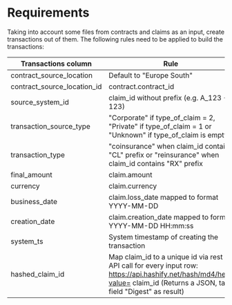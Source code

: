 # Requirements
Taking into account some files from contracts and claims as an input, create transactions
out of them. The following rules need to be applied to build the transactions:

| Transactions column | Rule |
| ------------------- | ---- |
| contract_source_location | Default to "Europe South"|
| contract_source_location_id | contract.contract_id|
| source_system_id | claim_id without prefix (e.g. A_123 --> 123)
| transaction_source_type | "Corporate" if type_of_claim = 2, "Private" if type_of_claim = 1 or  "Unknown" if type_of_claim is empty|
| transaction_type | "coinsurance" when claim_id contains "CL" prefix or "reinsurance" when claim_id contains "RX" prefix
| final_amount | claim.amount
| currency | claim.currency
| business_date | claim.loss_date mapped to format YYYY-MM-DD
| creation_date | claim.creation_date mapped to format YYYY-MM-DD HH:mm:ss
| system_ts | System timestamp of creating the transaction
| hashed_claim_id | Map claim_id to a unique id via rest API call for every input row: https://api.hashify.net/hash/md4/hex?value= claim_id (Returns a JSON, take field "Digest" as result)